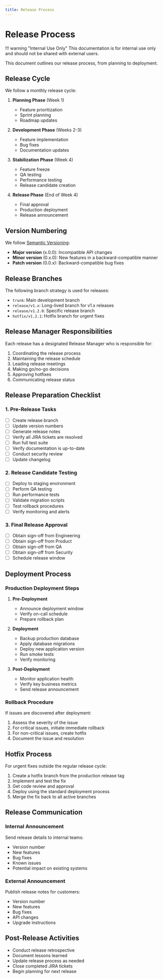 ```yaml
---
title: Release Process
---
```


# Release Process

!!! warning "Internal Use Only"
    This documentation is for internal use only and should not be shared with external users.

This document outlines our release process, from planning to deployment.

## Release Cycle

We follow a monthly release cycle:

1. **Planning Phase** (Week 1)
   - Feature prioritization
   - Sprint planning
   - Roadmap updates

2. **Development Phase** (Weeks 2-3)
   - Feature implementation
   - Bug fixes
   - Documentation updates

3. **Stabilization Phase** (Week 4)
   - Feature freeze
   - QA testing
   - Performance testing
   - Release candidate creation

4. **Release Phase** (End of Week 4)
   - Final approval
   - Production deployment
   - Release announcement

## Version Numbering

We follow [Semantic Versioning](https://semver.org/):

- **Major version** (x.0.0): Incompatible API changes
- **Minor version** (0.x.0): New features in a backward-compatible manner
- **Patch version** (0.0.x): Backward-compatible bug fixes

## Release Branches

The following branch strategy is used for releases:

- `trunk`: Main development branch
- `release/v1.x`: Long-lived branch for v1.x releases
- `release/v1.2.0`: Specific release branch
- `hotfix/v1.2.1`: Hotfix branch for urgent fixes

## Release Manager Responsibilities

Each release has a designated Release Manager who is responsible for:

1. Coordinating the release process
2. Maintaining the release schedule
3. Leading release meetings
4. Making go/no-go decisions
5. Approving hotfixes
6. Communicating release status

## Release Preparation Checklist

### 1. Pre-Release Tasks

- [ ] Create release branch
- [ ] Update version numbers
- [ ] Generate release notes
- [ ] Verify all JIRA tickets are resolved
- [ ] Run full test suite
- [ ] Verify documentation is up-to-date
- [ ] Conduct security review
- [ ] Update changelog

### 2. Release Candidate Testing

- [ ] Deploy to staging environment
- [ ] Perform QA testing
- [ ] Run performance tests
- [ ] Validate migration scripts
- [ ] Test rollback procedures
- [ ] Verify monitoring and alerts

### 3. Final Release Approval

- [ ] Obtain sign-off from Engineering
- [ ] Obtain sign-off from Product
- [ ] Obtain sign-off from QA
- [ ] Obtain sign-off from Security
- [ ] Schedule release window

## Deployment Process

### Production Deployment Steps

1. **Pre-Deployment**
   - Announce deployment window
   - Verify on-call schedule
   - Prepare rollback plan

2. **Deployment**
   - Backup production database
   - Apply database migrations
   - Deploy new application version
   - Run smoke tests
   - Verify monitoring

3. **Post-Deployment**
   - Monitor application health
   - Verify key business metrics
   - Send release announcement

### Rollback Procedure

If issues are discovered after deployment:

1. Assess the severity of the issue
2. For critical issues, initiate immediate rollback
3. For non-critical issues, create hotfix
4. Document the issue and resolution

## Hotfix Process

For urgent fixes outside the regular release cycle:

1. Create a hotfix branch from the production release tag
2. Implement and test the fix
3. Get code review and approval
4. Deploy using the standard deployment process
5. Merge the fix back to all active branches

## Release Communication

### Internal Announcement

Send release details to internal teams:

- Version number
- New features
- Bug fixes
- Known issues
- Potential impact on existing systems

### External Announcement

Publish release notes for customers:

- Version number
- New features
- Bug fixes
- API changes
- Upgrade instructions

## Post-Release Activities

- Conduct release retrospective
- Document lessons learned
- Update release process as needed
- Close completed JIRA tickets
- Begin planning for next release
